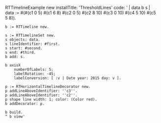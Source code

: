 RTTimelineExample new installTitle: 'ThresholdLines' 
		code:
		'
	| data b s |
	data := #(#(c1 0 5) #(c1 6 8) #(c2 0 5) #(c2 8 10) #(c3 0 10) #(c4 5 10) #(c5 5 8)).

	b := RTTimeline new.
	
	s := RTTimelineSet new.
	s objects: data.
	s lineIdentifier: #first.
	s start: #second.
	s end: #third.
	b add: s.
	
	b axisX 
		numberOfLabels: 5;
		labelRotation: -45;
		labelConversion: [ :v | Date year: 2015 day: v ]. 

	p := RTHorizontalTimelineDecorator new.
	p addLineAboveIdentifier: ''c3''.
	p addLineAboveIdentifier: ''c2''.
	p shape line width: 1; color: (Color red).
	b addDecorator: p.

	b build.
	^ b view'